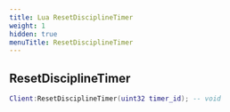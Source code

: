 ```yaml
---
title: Lua ResetDisciplineTimer
weight: 1
hidden: true
menuTitle: ResetDisciplineTimer
---
```

## ResetDisciplineTimer
```lua
Client:ResetDisciplineTimer(uint32 timer_id); -- void
```